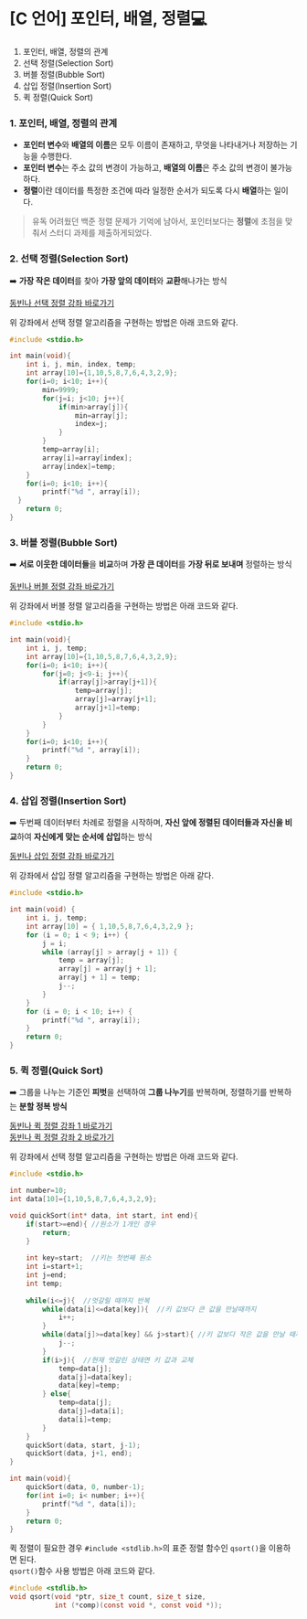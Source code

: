 # [C 언어] 포인터, 배열, 정렬:computer:
1. 포인터, 배열, 정렬의 관계
2. 선택 정렬(Selection Sort)
3. 버블 정렬(Bubble Sort)
4. 삽입 정렬(Insertion Sort)
5. 퀵 정렬(Quick Sort)

###  1. 포인터, 배열, 정렬의 관계
- **포인터 변수**와 **배열의 이름**은 모두 이름이 존재하고, 무엇을 나타내거나 저장하는 기능을 수행한다.
- **포인터 변수**는 주소 값의 변경이 가능하고, **배열의 이름**은 주소 값의 변경이 불가능하다.
- **정렬**이란 데이터를 특정한 조건에 따라 일정한 순서가 되도록 다시 **배열**하는 일이다.  

> 유독 어려웠던 백준 정렬 문제가 기억에 남아서, 포인터보다는 **정렬**에 초점을 맞춰서 스터디 과제를 제출하게되었다.


### 2. 선택 정렬(Selection Sort)   
➡️ **가장 작은 데이터**를 찾아 **가장 앞의 데이터**와 **교환**해나가는 방식  

[동빈나 선택 정렬 강좌 바로가기](https://youtu.be/8ZiSzteFRYc)    

위 강좌에서 선택 정렬 알고리즘을 구현하는 방법은 아래 코드와 같다.
```C
#include <stdio.h>

int main(void){
	int i, j, min, index, temp;
	int array[10]={1,10,5,8,7,6,4,3,2,9};
	for(i=0; i<10; i++){
		min=9999;
		for(j=i; j<10; j++){
			if(min>array[j]){
				min=array[j];
				index=j;
			}
		}
		temp=array[i];
		array[i]=array[index];
		array[index]=temp;
	}
	for(i=0; i<10; i++){
		printf("%d ", array[i]);
  }
	return 0;
}
```

### 3. 버블 정렬(Bubble Sort)
➡️ **서로 이웃한 데이터들**을 **비교**하며 **가장 큰 데이터**를 **가장 뒤로 보내며** 정렬하는 방식   

[동빈나 버블 정렬 강좌 바로가기](https://youtu.be/EZN0Irp2aPs)   

위 강좌에서 버블 정렬 알고리즘을 구현하는 방법은 아래 코드와 같다.
```C
#include <stdio.h>

int main(void){
	int i, j, temp;
	int array[10]={1,10,5,8,7,6,4,3,2,9};
	for(i=0; i<10; i++){
		for(j=0; j<9-i; j++){
			if(array[j]>array[j+1]){
				temp=array[j];
				array[j]=array[j+1];
				array[j+1]=temp;
			}
		}
	}
	for(i=0; i<10; i++){
		printf("%d ", array[i]);
	}
	return 0;
}
```

### 4. 삽입 정렬(Insertion Sort)
➡️ 두번째 데이터부터 차례로 정렬을 시작하며, **자신 앞에 정렬된 데이터들과 자신을 비교**하여 **자신에게 맞는 순서에 삽입**하는 방식   

[동빈나 삽입 정렬 강좌 바로가기](https://youtu.be/16I9Z7bS1iM)  

위 강좌에서 삽입 정렬 알고리즘을 구현하는 방법은 아래  같다.
```C
#include <stdio.h>

int main(void) {
    int i, j, temp;
    int array[10] = { 1,10,5,8,7,6,4,3,2,9 };
    for (i = 0; i < 9; i++) {
        j = i;
        while (array[j] > array[j + 1]) {
            temp = array[j];
            array[j] = array[j + 1];
            array[j + 1] = temp;
            j--;
        }
    }
    for (i = 0; i < 10; i++) {
        printf("%d ", array[i]);
    }
    return 0;
}
```

### 5. 퀵 정렬(Quick Sort)
➡️ 그룹을 나누는 기준인 **피벗**을 선택하여 **그룹 나누기**를 반복하며, 정렬하기를 반복하는 **분할 정복 방식**  

[동빈나 퀵 정렬 강좌 1 바로가기](https://youtu.be/O-O-90zX-U4)   
[동빈나 퀵 정렬 강좌 2 바로가기](https://youtu.be/gBcUO_6JXIA)   

위 강좌에서 선택 정렬 알고리즘을 구현하는 방법은 아래 코드와 같다.
```C
#include <stdio.h>

int number=10;
int data[10]={1,10,5,8,7,6,4,3,2,9};

void quickSort(int* data, int start, int end){
	if(start>=end){ //원소가 1개인 경우 
		return; 
	}
	
	int key=start;  //키는 첫번째 원소
	int i=start+1;
	int j=end;
	int temp;
	
	while(i<=j){  //엇갈릴 때까지 반복 
		while(data[i]<=data[key]){  //키 값보다 큰 값을 만날때까지
			i++;
		}
		while(data[j]>=data[key] && j>start){ //키 값보다 작은 값을 만날 때까지
			j--;			
		}
		if(i>j){  //현재 엇갈린 상태면 키 값과 교체 
			temp=data[j];
			data[j]=data[key];
			data[key]=temp;
		} else{
			temp=data[j];
			data[j]=data[i];
			data[i]=temp;
		}
	}
	quickSort(data, start, j-1);
	quickSort(data, j+1, end);
}

int main(void){
	quickSort(data, 0, number-1);
	for(int i=0; i< number; i++){
		printf("%d ", data[i]);
	}
	return 0;
}
```  
  
퀵 정렬이 필요한 경우 `#include <stdlib.h>`의 표준 정렬 함수인 `qsort()`을 이용하면 된다.  
`qsort()`함수 사용 방법은 아래 코드와 같다. 
```C
#include <stdlib.h>
void qsort(void *ptr, size_t count, size_t size, 
           int (*comp)(const void *, const void *));
```
